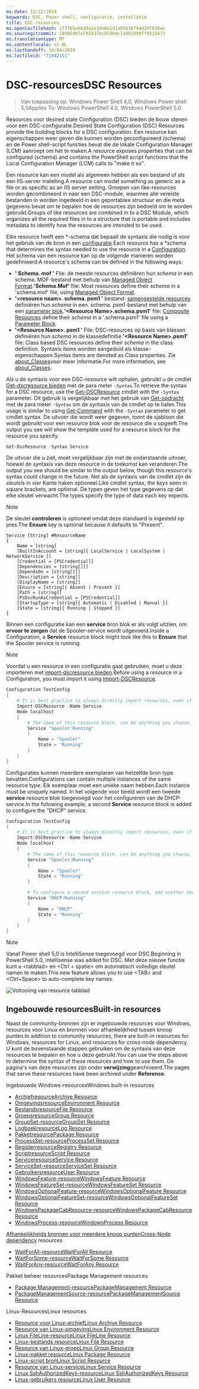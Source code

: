 ```yaml
---
ms.date: 12/12/2018
keywords: DSC, Power shell, configuratie, installatie
title: DSC-resources
ms.openlocfilehash: 1f77b5e6630a2e3de6e1d1a05638f94d2df039ae
ms.sourcegitcommit: 18985d07ef024378c8590dc7a983099ff9225672
ms.translationtype: MT
ms.contentlocale: nl-NL
ms.lasthandoff: 10/04/2019
ms.locfileid: "71942151"
---
```

# <a name="dsc-resources"></a><span data-ttu-id="1ddd0-103">DSC-resources</span><span class="sxs-lookup"><span data-stu-id="1ddd0-103">DSC Resources</span></span>

><span data-ttu-id="1ddd0-104">Van toepassing op: Windows Power Shell 4,0, Windows Power shell 5,0</span><span class="sxs-lookup"><span data-stu-id="1ddd0-104">Applies To: Windows PowerShell 4.0, Windows PowerShell 5.0</span></span>

<span data-ttu-id="1ddd0-105">Resources voor desired state Configuration (DSC) bieden de bouw stenen voor een DSC-configuratie.</span><span class="sxs-lookup"><span data-stu-id="1ddd0-105">Desired State Configuration (DSC) Resources provide the building blocks for a DSC configuration.</span></span> <span data-ttu-id="1ddd0-106">Een resource kan eigenschappen weer geven die kunnen worden geconfigureerd (schema) en de Power shell-script functies bevat die de lokale Configuration Manager (LCM) aanroept om het te maken.</span><span class="sxs-lookup"><span data-stu-id="1ddd0-106">A resource exposes properties that can be configured (schema) and contains the PowerShell script functions that the Local Configuration Manager (LCM) calls to "make it so".</span></span>

<span data-ttu-id="1ddd0-107">Een resource kan een model als algemeen hebben als een bestand of als een IIS-server instelling.</span><span class="sxs-lookup"><span data-stu-id="1ddd0-107">A resource can model something as generic as a file or as specific as an IIS server setting.</span></span>  <span data-ttu-id="1ddd0-108">Groepen van like-resources worden gecombineerd in naar een DSC-module, waarmee alle vereiste bestanden in worden ingedeeld in een geportablee structuur en die meta gegevens bevat om te bepalen hoe de resources zijn bedoeld om te worden gebruikt.</span><span class="sxs-lookup"><span data-stu-id="1ddd0-108">Groups of like resources are combined in to a DSC Module, which organizes all the required files in to a structure that is portable and includes metadata to identify how the resources are intended to be used.</span></span>

<span data-ttu-id="1ddd0-109">Elke resource heeft een \*-schema dat bepaalt de syntaxis die nodig is voor het gebruik van de bron in een [configuratie](../configurations/configurations.md).</span><span class="sxs-lookup"><span data-stu-id="1ddd0-109">Each resource has a \*schema that determines the syntax needed to use the resource in a [Configuration](../configurations/configurations.md).</span></span> <span data-ttu-id="1ddd0-110">Het schema van een resource kan op de volgende manieren worden gedefinieerd:</span><span class="sxs-lookup"><span data-stu-id="1ddd0-110">A resource's schema can be defined in the following ways:</span></span>

- <span data-ttu-id="1ddd0-111">**' Schema. mof '** File: de meeste resources definiëren hun *schema* in een schema. MOF-bestand met behulp van [Managed Object Format](/windows/desktop/wmisdk/managed-object-format--mof-).</span><span class="sxs-lookup"><span data-stu-id="1ddd0-111">**'Schema.Mof'** file: Most resources define their *schema* in a 'schema.mof' file, using [Managed Object Format](/windows/desktop/wmisdk/managed-object-format--mof-).</span></span>
- <span data-ttu-id="1ddd0-112">**'\<resource naam\>. schema. psm1 '** bestand: [samengestelde resources](../configurations/compositeConfigs.md) definiëren hun *schema* in een<ResourceName>. schema. psm1-bestand met behulp van een [parameter blok](/powershell/module/microsoft.powershell.core/about/about_functions?view=powershell-6#functions-with-parameters).</span><span class="sxs-lookup"><span data-stu-id="1ddd0-112">**'\<Resource Name\>.schema.psm1'** file: [Composite Resources](../configurations/compositeConfigs.md) define their *schema* in a '<ResourceName>.schema.psm1' file using a [Parameter Block](/powershell/module/microsoft.powershell.core/about/about_functions?view=powershell-6#functions-with-parameters).</span></span>
- <span data-ttu-id="1ddd0-113">**'\<Resource Name\>. psm1 '** File: DSC-resources op basis van klassen definiëren hun *schema* in de klassedefinitie.</span><span class="sxs-lookup"><span data-stu-id="1ddd0-113">**'\<Resource Name\>.psm1'** file: Class based DSC resources define their *schema* in the class definition.</span></span> <span data-ttu-id="1ddd0-114">Syntaxis items worden aangeduid als klasse-eigenschappen.</span><span class="sxs-lookup"><span data-stu-id="1ddd0-114">Syntax items are denoted as Class properties.</span></span> <span data-ttu-id="1ddd0-115">Zie [about_Classes](/powershell/module/psdesiredstateconfiguration/about/about_classes_and_dsc)voor meer informatie.</span><span class="sxs-lookup"><span data-stu-id="1ddd0-115">For more information, see [about_Classes](/powershell/module/psdesiredstateconfiguration/about/about_classes_and_dsc).</span></span>

<span data-ttu-id="1ddd0-116">Als u de syntaxis voor een DSC-resource wilt ophalen, gebruikt u de cmdlet [Get-dscresource bieden](/powershell/module/PSDesiredStateConfiguration/Get-DscResource) met de para meter `-Syntax`.</span><span class="sxs-lookup"><span data-stu-id="1ddd0-116">To retrieve the syntax for a DSC resource, use the [Get-DSCResource](/powershell/module/PSDesiredStateConfiguration/Get-DscResource) cmdlet with the `-Syntax` parameter.</span></span> <span data-ttu-id="1ddd0-117">Dit gebruik is vergelijkbaar met het gebruik van [Get-opdracht](/powershell/module/microsoft.powershell.core/get-command) met de para meter `-Syntax` om de syntaxis van de cmdlet op te halen.</span><span class="sxs-lookup"><span data-stu-id="1ddd0-117">This usage is similar to using [Get-Command](/powershell/module/microsoft.powershell.core/get-command) with the `-Syntax` parameter to get cmdlet syntax.</span></span> <span data-ttu-id="1ddd0-118">De uitvoer die wordt weer gegeven, toont de sjabloon die wordt gebruikt voor een resource blok voor de resource die u opgeeft.</span><span class="sxs-lookup"><span data-stu-id="1ddd0-118">The output you see will show the template used for a resource block for the resource you specify.</span></span>

```powershell
Get-DscResource -Syntax Service
```

<span data-ttu-id="1ddd0-119">De uitvoer die u ziet, moet vergelijkbaar zijn met de onderstaande uitvoer, hoewel de syntaxis van deze resource in de toekomst kan veranderen.</span><span class="sxs-lookup"><span data-stu-id="1ddd0-119">The output you see should be similar to the output below, though this resource's syntax could change in the future.</span></span> <span data-ttu-id="1ddd0-120">Net als de syntaxis van de cmdlet zijn de *sleutels* in vier Kante haken optioneel.</span><span class="sxs-lookup"><span data-stu-id="1ddd0-120">Like cmdlet syntax, the *keys* seen in square brackets, are optional.</span></span> <span data-ttu-id="1ddd0-121">De typen geven het type gegevens op dat elke sleutel verwacht.</span><span class="sxs-lookup"><span data-stu-id="1ddd0-121">The types specify the type of data each key expects.</span></span>

> [!NOTE]
> <span data-ttu-id="1ddd0-122">De sleutel **controleren** is optioneel omdat deze standaard is ingesteld op pres.</span><span class="sxs-lookup"><span data-stu-id="1ddd0-122">The **Ensure** key is optional because it defaults to "Present".</span></span>

```output
Service [String] #ResourceName
{
    Name = [string]
    [BuiltInAccount = [string]{ LocalService | LocalSystem | NetworkService }]
    [Credential = [PSCredential]]
    [Dependencies = [string[]]]
    [DependsOn = [string[]]]
    [Description = [string]]
    [DisplayName = [string]]
    [Ensure = [string]{ Absent | Present }]
    [Path = [string]]
    [PsDscRunAsCredential = [PSCredential]]
    [StartupType = [string]{ Automatic | Disabled | Manual }]
    [State = [string]{ Running | Stopped }]
}
```

<span data-ttu-id="1ddd0-123">Binnen een configuratie kan een **service** bron blok er als volgt uitzien, om **ervoor te zorgen** dat de Spooler-service wordt uitgevoerd.</span><span class="sxs-lookup"><span data-stu-id="1ddd0-123">Inside a Configuration, a **Service** resource block might look like this to **Ensure** that the Spooler service is running.</span></span>

> [!NOTE]
> <span data-ttu-id="1ddd0-124">Voordat u een resource in een configuratie gaat gebruiken, moet u deze importeren met [import-dscresource bieden](../configurations/import-dscresource.md).</span><span class="sxs-lookup"><span data-stu-id="1ddd0-124">Before using a resource in a Configuration, you must import it using [Import-DSCResource](../configurations/import-dscresource.md).</span></span>

```powershell
Configuration TestConfig
{
    # It is best practice to always directly import resources, even if the resource is a built-in resource.
    Import-DSCResource -Name Service
    Node localhost
    {
        # The name of this resource block, can be anything you choose, as long as it is of type [String] as indicated by the schema.
        Service "Spooler:Running"
        {
            Name = "Spooler"
            State = "Running"
        }
    }
}
```

<span data-ttu-id="1ddd0-125">Configuraties kunnen meerdere exemplaren van hetzelfde bron type bevatten.</span><span class="sxs-lookup"><span data-stu-id="1ddd0-125">Configurations can contain multiple instances of the same resource type.</span></span> <span data-ttu-id="1ddd0-126">Elk exemplaar moet een unieke naam hebben.</span><span class="sxs-lookup"><span data-stu-id="1ddd0-126">Each instance must be uniquely named.</span></span> <span data-ttu-id="1ddd0-127">In het volgende voor beeld wordt een tweede **service** resource blok toegevoegd voor het configureren van de DHCP-service.</span><span class="sxs-lookup"><span data-stu-id="1ddd0-127">In the following example, a second **Service** resource block is added to configure the "DHCP" service.</span></span>

```powershell
Configuration TestConfig
{
    # It is best practice to always directly import resources, even if the resource is a built-in resource.
    Import-DSCResource -Name Service
    Node localhost
    {
        # The name of this resource block, can be anything you choose, as long as it is of type [String] as indicated by the schema.
        Service "Spooler:Running"
        {
            Name = "Spooler"
            State = "Running"
        }

        # To configure a second service resource block, add another Service resource block and use a unique name.
        Service "DHCP:Running"
        {
            Name = "DHCP"
            State = "Running"
        }
    }
}
```

> [!NOTE]
> <span data-ttu-id="1ddd0-128">Vanaf Power shell 5,0 is IntelliSense toegevoegd voor DSC.</span><span class="sxs-lookup"><span data-stu-id="1ddd0-128">Beginning in PowerShell 5.0, intellisense was added for DSC.</span></span> <span data-ttu-id="1ddd0-129">Met deze nieuwe functie kunt u \<tabblad\> en \<Ctrl + spatie\> om automatisch volledige sleutel namen te maken.</span><span class="sxs-lookup"><span data-stu-id="1ddd0-129">This new feature allows you to use \<TAB\> and \<Ctrl+Space\> to auto-complete key names.</span></span>

![Voltooiing van resource tabblad](../media/resource-tabcompletion.png)

## <a name="built-in-resources"></a><span data-ttu-id="1ddd0-131">Ingebouwde resources</span><span class="sxs-lookup"><span data-stu-id="1ddd0-131">Built-in resources</span></span>

<span data-ttu-id="1ddd0-132">Naast de community-bronnen zijn er ingebouwde resources voor Windows, resources voor Linux en bronnen voor afhankelijkheid tussen knoop punten.</span><span class="sxs-lookup"><span data-stu-id="1ddd0-132">In addition to community resources, there are built-in resources for Windows, resources for Linux, and resources for cross-node dependency.</span></span> <span data-ttu-id="1ddd0-133">U kunt de bovenstaande stappen gebruiken om de syntaxis van deze resources te bepalen en hoe u deze gebruikt.</span><span class="sxs-lookup"><span data-stu-id="1ddd0-133">You can use the steps above to determine the syntax of these resources and how to use them.</span></span> <span data-ttu-id="1ddd0-134">De pagina's van deze resources zijn onder **verwijzing**gearchiveerd.</span><span class="sxs-lookup"><span data-stu-id="1ddd0-134">The pages that serve these resources have been archived under **Reference**.</span></span>

<span data-ttu-id="1ddd0-135">Ingebouwde Windows-resources</span><span class="sxs-lookup"><span data-stu-id="1ddd0-135">Windows built-in resources</span></span>

* [<span data-ttu-id="1ddd0-136">Archiefresource</span><span class="sxs-lookup"><span data-stu-id="1ddd0-136">Archive Resource</span></span>](../reference/resources/windows/archiveResource.md)
* [<span data-ttu-id="1ddd0-137">Omgevingsresource</span><span class="sxs-lookup"><span data-stu-id="1ddd0-137">Environment Resource</span></span>](../reference/resources/windows/environmentResource.md)
* [<span data-ttu-id="1ddd0-138">Bestandsresource</span><span class="sxs-lookup"><span data-stu-id="1ddd0-138">File Resource</span></span>](../reference/resources/windows/fileResource.md)
* [<span data-ttu-id="1ddd0-139">Groepsresource</span><span class="sxs-lookup"><span data-stu-id="1ddd0-139">Group Resource</span></span>](../reference/resources/windows/groupResource.md)
* [<span data-ttu-id="1ddd0-140">GroupSet-resource</span><span class="sxs-lookup"><span data-stu-id="1ddd0-140">GroupSet Resource</span></span>](../reference/resources/windows/groupSetResource.md)
* [<span data-ttu-id="1ddd0-141">Logboekresource</span><span class="sxs-lookup"><span data-stu-id="1ddd0-141">Log Resource</span></span>](../reference/resources/windows/logResource.md)
* [<span data-ttu-id="1ddd0-142">Pakketresource</span><span class="sxs-lookup"><span data-stu-id="1ddd0-142">Package Resource</span></span>](../reference/resources/windows/packageResource.md)
* [<span data-ttu-id="1ddd0-143">ProcessSet-resource</span><span class="sxs-lookup"><span data-stu-id="1ddd0-143">ProcessSet Resource</span></span>](../reference/resources/windows/ProcessSetResource.md)
* [<span data-ttu-id="1ddd0-144">Registerresource</span><span class="sxs-lookup"><span data-stu-id="1ddd0-144">Registry Resource</span></span>](../reference/resources/windows/registryResource.md)
* [<span data-ttu-id="1ddd0-145">Scriptresource</span><span class="sxs-lookup"><span data-stu-id="1ddd0-145">Script Resource</span></span>](../reference/resources/windows/scriptResource.md)
* [<span data-ttu-id="1ddd0-146">Serviceresource</span><span class="sxs-lookup"><span data-stu-id="1ddd0-146">Service Resource</span></span>](../reference/resources/windows/serviceResource.md)
* [<span data-ttu-id="1ddd0-147">ServiceSet-resource</span><span class="sxs-lookup"><span data-stu-id="1ddd0-147">ServiceSet Resource</span></span>](../reference/resources/windows/serviceSetResource.md)
* [<span data-ttu-id="1ddd0-148">Gebruikersresource</span><span class="sxs-lookup"><span data-stu-id="1ddd0-148">User Resource</span></span>](../reference/resources/windows/userResource.md)
* [<span data-ttu-id="1ddd0-149">WindowsFeature-resource</span><span class="sxs-lookup"><span data-stu-id="1ddd0-149">WindowsFeature Resource</span></span>](../reference/resources/windows/windowsFeatureResource.md)
* [<span data-ttu-id="1ddd0-150">WindowsFeatureSet-resource</span><span class="sxs-lookup"><span data-stu-id="1ddd0-150">WindowsFeatureSet Resource</span></span>](../reference/resources/windows/windowsFeatureSetResource.md)
* [<span data-ttu-id="1ddd0-151">WindowsOptionalFeature-resource</span><span class="sxs-lookup"><span data-stu-id="1ddd0-151">WindowsOptionalFeature Resource</span></span>](../reference/resources/windows/windowsOptionalFeatureResource.md)
* [<span data-ttu-id="1ddd0-152">WindowsOptionalFeatureSet-resource</span><span class="sxs-lookup"><span data-stu-id="1ddd0-152">WindowsOptionalFeatureSet Resource</span></span>](../reference/resources/windows/windowsOptionalFeatureSetResource.md)
* [<span data-ttu-id="1ddd0-153">WindowsPackageCabResource-resource</span><span class="sxs-lookup"><span data-stu-id="1ddd0-153">WindowsPackageCabResource Resource</span></span>](../reference/resources/windows/windowsPackageCabResource.md)
* [<span data-ttu-id="1ddd0-154">WindowsProcess-resource</span><span class="sxs-lookup"><span data-stu-id="1ddd0-154">WindowsProcess Resource</span></span>](../reference/resources/windows/windowsProcessResource.md)

<span data-ttu-id="1ddd0-155">[Afhankelijkheids bronnen voor meerdere knoop punten](../configurations/crossNodeDependencies.md)</span><span class="sxs-lookup"><span data-stu-id="1ddd0-155">[Cross-Node dependency](../configurations/crossNodeDependencies.md) resources</span></span>

* [<span data-ttu-id="1ddd0-156">WaitForAll-resource</span><span class="sxs-lookup"><span data-stu-id="1ddd0-156">WaitForAll Resource</span></span>](../reference/resources/windows/waitForAllResource.md)
* [<span data-ttu-id="1ddd0-157">WaitForSome-resource</span><span class="sxs-lookup"><span data-stu-id="1ddd0-157">WaitForSome Resource</span></span>](../reference/resources/windows/waitForSomeResource.md)
* [<span data-ttu-id="1ddd0-158">WaitForAny-resource</span><span class="sxs-lookup"><span data-stu-id="1ddd0-158">WaitForAny Resource</span></span>](../reference/resources/windows/waitForAnyResource.md)

<span data-ttu-id="1ddd0-159">Pakket beheer resources</span><span class="sxs-lookup"><span data-stu-id="1ddd0-159">Package Management resources</span></span>

* [<span data-ttu-id="1ddd0-160">Package Management-resource</span><span class="sxs-lookup"><span data-stu-id="1ddd0-160">PackageManagement Resource</span></span>](../reference/resources/packagemanagement/PackageManagementDscResource.md)
* [<span data-ttu-id="1ddd0-161">PackageManagementSource-resource</span><span class="sxs-lookup"><span data-stu-id="1ddd0-161">PackageManagementSource Resource</span></span>](../reference/resources/packagemanagement/PackageManagementSourceDscResource.md)

<span data-ttu-id="1ddd0-162">Linux-Resources</span><span class="sxs-lookup"><span data-stu-id="1ddd0-162">Linux resources</span></span>

* [<span data-ttu-id="1ddd0-163">Resource voor Linux-archief</span><span class="sxs-lookup"><span data-stu-id="1ddd0-163">Linux Archive Resource</span></span>](../reference/resources/linux/lnxArchiveResource.md)
* [<span data-ttu-id="1ddd0-164">Resource van Linux-omgeving</span><span class="sxs-lookup"><span data-stu-id="1ddd0-164">Linux Environment Resource</span></span>](../reference/resources/linux/lnxEnvironmentResource.md)
* [<span data-ttu-id="1ddd0-165">Linux FileLine-resource</span><span class="sxs-lookup"><span data-stu-id="1ddd0-165">Linux FileLine Resource</span></span>](../reference/resources/linux/lnxFileLineResource.md)
* [<span data-ttu-id="1ddd0-166">Linux-bestands resource</span><span class="sxs-lookup"><span data-stu-id="1ddd0-166">Linux File Resource</span></span>](../reference/resources/linux/lnxFileResource.md)
* [<span data-ttu-id="1ddd0-167">Resource van Linux-groep</span><span class="sxs-lookup"><span data-stu-id="1ddd0-167">Linux Group Resource</span></span>](../reference/resources/linux/lnxGroupResource.md)
* [<span data-ttu-id="1ddd0-168">Linux-pakket resource</span><span class="sxs-lookup"><span data-stu-id="1ddd0-168">Linux Package Resource</span></span>](../reference/resources/linux/lnxPackageResource.md)
* [<span data-ttu-id="1ddd0-169">Linux-script bron</span><span class="sxs-lookup"><span data-stu-id="1ddd0-169">Linux Script Resource</span></span>](../reference/resources/linux/lnxScriptResource.md)
* [<span data-ttu-id="1ddd0-170">Resource van Linux-service</span><span class="sxs-lookup"><span data-stu-id="1ddd0-170">Linux Service Resource</span></span>](../reference/resources/linux/lnxServiceResource.md)
* [<span data-ttu-id="1ddd0-171">Linux SshAuthorizedKeys-resource</span><span class="sxs-lookup"><span data-stu-id="1ddd0-171">Linux SshAuthorizedKeys Resource</span></span>](../reference/resources/linux/lnxSshAuthorizedKeysResource.md)
* [<span data-ttu-id="1ddd0-172">Linux-gebruikers resource</span><span class="sxs-lookup"><span data-stu-id="1ddd0-172">Linux User Resource</span></span>](../reference/resources/linux/lnxUserResource.md)
